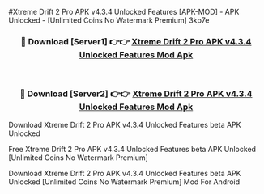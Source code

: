 #Xtreme Drift 2 Pro APK v4.3.4 Unlocked Features [APK-MOD] - APK Unlocked - [Unlimited Coins No Watermark Premium] 3kp7e



<div align="center">

<h3>🔴 Download [Server1] 👉👉 <a href="https://momento.my/?title=Xtreme_Drift_2_Pro_APK_v4.3.4_Unlocked_Features">Xtreme Drift 2 Pro APK v4.3.4 Unlocked Features Mod Apk</a></h3><br>

<h3>🔴 Download [Server2] 👉👉 <a href="https://momento.my/?title=Xtreme_Drift_2_Pro_APK_v4.3.4_Unlocked_Features">Xtreme Drift 2 Pro APK v4.3.4 Unlocked Features Mod Apk</a></h3>
</div>



Download Xtreme Drift 2 Pro APK v4.3.4 Unlocked Features beta APK Unlocked

Free Xtreme Drift 2 Pro APK v4.3.4 Unlocked Features beta APK Unlocked [Unlimited Coins No Watermark Premium]

Download Xtreme Drift 2 Pro APK v4.3.4 Unlocked Features beta APK Unlocked [Unlimited Coins No Watermark Premium] Mod For Android
